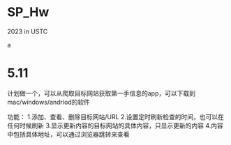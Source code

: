 # SP_Hw
2023 in USTC


a

# 5.11
计划做一个，可以从爬取目标网站获取第一手信息的app，可以下载到mac/windows/andriod的软件

功能：
    1.添加、查看、删除目标网站/URL
    2.设置定时刷新检查的时间，也可以在任何时候刷新
    3.显示更新内容的目标网站的具体内容，只显示更新的内容
    4.内容中包括具体地址，可以通过浏览器跳转来查看